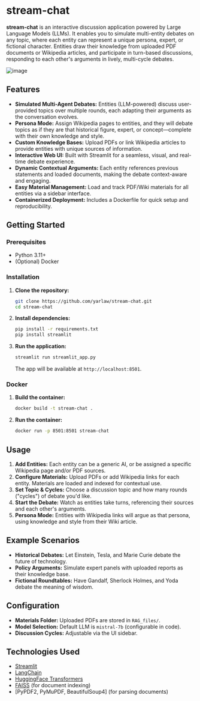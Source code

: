 # stream-chat

**stream-chat** is an interactive discussion application powered by Large Language Models (LLMs). It enables you to simulate multi-entity debates on any topic, where each entity can represent a unique persona, expert, or fictional character. Entities draw their knowledge from uploaded PDF documents or Wikipedia articles, and participate in turn-based discussions, responding to each other's arguments in lively, multi-cycle debates.

![image](https://github.com/user-attachments/assets/5f9da4b5-26e6-4ea4-ab20-f884eec13651)

## Features

- **Simulated Multi-Agent Debates:** Entities (LLM-powered) discuss user-provided topics over multiple rounds, each adapting their arguments as the conversation evolves.
- **Persona Mode:** Assign Wikipedia pages to entities, and they will debate topics as if they are that historical figure, expert, or concept—complete with their own knowledge and style.
- **Custom Knowledge Bases:** Upload PDFs or link Wikipedia articles to provide entities with unique sources of information.
- **Interactive Web UI:** Built with Streamlit for a seamless, visual, and real-time debate experience.
- **Dynamic Contextual Arguments:** Each entity references previous statements and loaded documents, making the debate context-aware and engaging.
- **Easy Material Management:** Load and track PDF/Wiki materials for all entities via a sidebar interface.
- **Containerized Deployment:** Includes a Dockerfile for quick setup and reproducibility.

## Getting Started

### Prerequisites

- Python 3.11+
- (Optional) Docker

### Installation

1. **Clone the repository:**
    ```bash
    git clone https://github.com/yarlaw/stream-chat.git
    cd stream-chat
    ```

2. **Install dependencies:**
    ```bash
    pip install -r requirements.txt
    pip install streamlit
    ```

3. **Run the application:**
    ```bash
    streamlit run streamlit_app.py
    ```

   The app will be available at `http://localhost:8501`.

### Docker

1. **Build the container:**
    ```bash
    docker build -t stream-chat .
    ```

2. **Run the container:**
    ```bash
    docker run -p 8501:8501 stream-chat
    ```

## Usage

1. **Add Entities:** Each entity can be a generic AI, or be assigned a specific Wikipedia page and/or PDF sources.
2. **Configure Materials:** Upload PDFs or add Wikipedia links for each entity. Materials are loaded and indexed for contextual use.
3. **Set Topic & Cycles:** Choose a discussion topic and how many rounds ("cycles") of debate you'd like.
4. **Start the Debate:** Watch as entities take turns, referencing their sources and each other's arguments.
5. **Persona Mode:** Entities with Wikipedia links will argue as that persona, using knowledge and style from their Wiki article.

## Example Scenarios

- **Historical Debates:** Let Einstein, Tesla, and Marie Curie debate the future of technology.
- **Policy Arguments:** Simulate expert panels with uploaded reports as their knowledge base.
- **Fictional Roundtables:** Have Gandalf, Sherlock Holmes, and Yoda debate the meaning of wisdom.

## Configuration

- **Materials Folder:** Uploaded PDFs are stored in `RAG_files/`.
- **Model Selection:** Default LLM is `mistral-7b` (configurable in code).
- **Discussion Cycles:** Adjustable via the UI sidebar.

## Technologies Used

- [Streamlit](https://streamlit.io/)
- [LangChain](https://python.langchain.com/)
- [HuggingFace Transformers](https://huggingface.co/docs/transformers/)
- [FAISS](https://faiss.ai/) (for document indexing)
- [PyPDF2, PyMuPDF, BeautifulSoup4] (for parsing documents)
